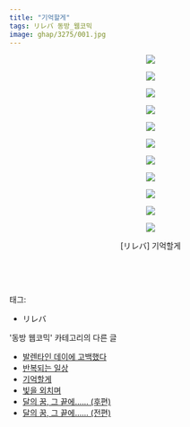 ```yaml
---
title: "기억할게"
tags: リレバ 동방_웹코믹
image: ghap/3275/001.jpg
---
```

<div class="article">
<p style="text-align: center; clear: none; float: none;"><img src="{{ site.nasurl }}/ghap/3275/001.jpg"/></p>
<p style="text-align: center; clear: none; float: none;"><img src="{{ site.nasurl }}/ghap/3275/002.jpg"/></p>
<p style="text-align: center; clear: none; float: none;"><img src="{{ site.nasurl }}/ghap/3275/003.jpg"/></p>
<p style="text-align: center; clear: none; float: none;"><img src="{{ site.nasurl }}/ghap/3275/004.jpg"/></p>
<p style="text-align: center; clear: none; float: none;"><img src="{{ site.nasurl }}/ghap/3275/005.jpg"/></p>
<p style="text-align: center; clear: none; float: none;"><img src="{{ site.nasurl }}/ghap/3275/006.jpg"/></p>
<p style="text-align: center; clear: none; float: none;"><img src="{{ site.nasurl }}/ghap/3275/007.jpg"/></p>
<p style="text-align: center; clear: none; float: none;"><img src="{{ site.nasurl }}/ghap/3275/008.jpg"/></p>
<p style="text-align: center; clear: none; float: none;"><img src="{{ site.nasurl }}/ghap/3275/009.jpg"/></p>
<p style="text-align: center; clear: none; float: none;"><img src="{{ site.nasurl }}/ghap/3275/010.jpg"/></p>
<p style="text-align: center; clear: none; float: none;"><img src="{{ site.nasurl }}/ghap/3275/011.jpg"/></p>
<p style="text-align: center; clear: none; float: none;">[リレバ] 기억할게</p>
<p style="text-align: center; clear: none; float: none;"><br/></p>
<p><br/></p>
</div><div class="tagTrail">
<p>태그: </p>
<ul>
<li>リレバ</li>
</ul>
</div><div class="another">
<p>'동방 웹코믹' 카테고리의 다른 글</p>
<ul>
<li><a href="/2017-05-24-ghap_3295">발렌타인 데이에 고백했다</a></li>
<li><a href="/2017-05-23-ghap_3279">반복되는 일상</a></li>
<li><a href="/2017-05-23-ghap_3275">기억할게</a></li>
<li><a href="/2017-05-20-ghap_3271">빛을 외치며</a></li>
<li><a href="/2017-05-20-ghap_3270">달의 꿈, 그 끝에...... (후편)</a></li>
<li><a href="/2017-05-20-ghap_3269">달의 꿈, 그 끝에...... (전편)</a></li>
</ul>
</div><div class="cb_module cb_fluid">
<div class="cb_wrt cb_profile">
</div><!-- commentList close -->
</div>